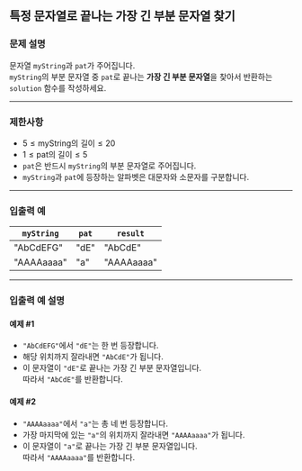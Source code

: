 ## 특정 문자열로 끝나는 가장 긴 부분 문자열 찾기

### 문제 설명
문자열 `myString`과 `pat`가 주어집니다.  
`myString`의 부분 문자열 중 `pat`로 끝나는 **가장 긴 부분 문자열**을 찾아서 반환하는 `solution` 함수를 작성하세요.

---

### 제한사항
- $5 \leq \text{myString의 길이} \leq 20$
- $1 \leq \text{pat의 길이} \leq 5$
- `pat`은 반드시 `myString`의 부분 문자열로 주어집니다.
- `myString`과 `pat`에 등장하는 알파벳은 대문자와 소문자를 구분합니다.

---

### 입출력 예

| `myString`  | `pat`  | `result`    |
|-------------|--------|-------------|
| "AbCdEFG"   | "dE"   | "AbCdE"     |
| "AAAAaaaa"  | "a"    | "AAAAaaaa"  |

---

### 입출력 예 설명

#### 예제 #1
- `"AbCdEFG"`에서 `"dE"`는 한 번 등장합니다.
- 해당 위치까지 잘라내면 `"AbCdE"`가 됩니다.
- 이 문자열이 `"dE"`로 끝나는 가장 긴 부분 문자열입니다.  
  따라서 `"AbCdE"`를 반환합니다.

#### 예제 #2
- `"AAAAaaaa"`에서 `"a"`는 총 네 번 등장합니다.
- 가장 마지막에 있는 `"a"`의 위치까지 잘라내면 `"AAAAaaaa"`가 됩니다.
- 이 문자열이 `"a"`로 끝나는 가장 긴 부분 문자열입니다.  
  따라서 `"AAAAaaaa"`를 반환합니다.